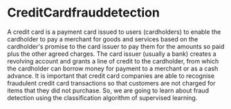 # CreditCardfrauddetection

A credit card is a payment card issued to users (cardholders) to enable the cardholder to pay a merchant for goods and services based on the cardholder's promise to the card issuer to pay them for the amounts so paid plus the other agreed charges.
The card issuer (usually a bank) creates a revolving account and grants a line of credit to the cardholder, from which the cardholder can borrow money for payment to a merchant or as a cash advance.
It is important that credit card companies are able to recognise fraudulent credit card transactions so that customers are not charged for items that they did not purchase. So, we are going to learn about fraud detection using the classification algorithm of supervised learning.
